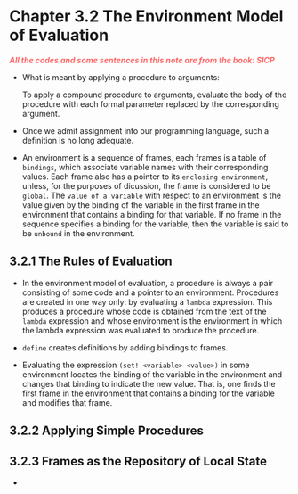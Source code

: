 # Chapter 3.2 The Environment Model of Evaluation
<p style="color:#FF6666; font-weight: bold; font-style: italic"> All the codes and some sentences in 
this note are from the book: SICP <p>

- What is meant by applying a procedure to arguments:
    
    To apply a compound procedure to arguments, evaluate the body of the procedure with each formal
    parameter replaced by the corresponding argument.

- Once we admit assignment into our programming language, such a definition is no long adequate.
  
- An environment is a sequence of frames, each frames is a table of `bindings`, which associate
variable names with their corresponding values. Each frame also has a pointer to its `enclosing
environment`, unless, for the purposes of dicussion, the frame is considered to be `global`. The
`value of a variable` with respect to an environment is the value given by the binding of the 
variable in the first frame in the environment that contains a binding for that variable. If no 
frame in the sequence specifies a binding for the variable, then the variable is said to be 
`unbound` in the environment.

## 3.2.1 The Rules of Evaluation

- In the environment model of evaluation, a procedure is always a pair consisting of some code and a
pointer to an environment. Procedures are created in one way only: by evaluating a `lambda` 
expression. This produces a procedure whose code is obtained from the text of the `lambda` 
expression and whose environment is the environment in which the lambda expression was evaluated to 
produce the procedure.

- `define` creates definitions by adding bindings to frames.

- Evaluating the expression `(set! <variable> <value>)` in some environment locates the binding of
the variable in the environment and changes that binding to indicate the new value. That is, one
finds the first frame in the environment that contains a binding for the variable and modifies that 
frame.

## 3.2.2 Applying Simple Procedures

## 3.2.3 Frames as the Repository of Local State

- 
